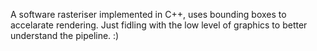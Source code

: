 A software rasteriser implemented in C++, uses bounding boxes to accelarate rendering. 
Just fidling with the low level of graphics to better understand the pipeline. :)
